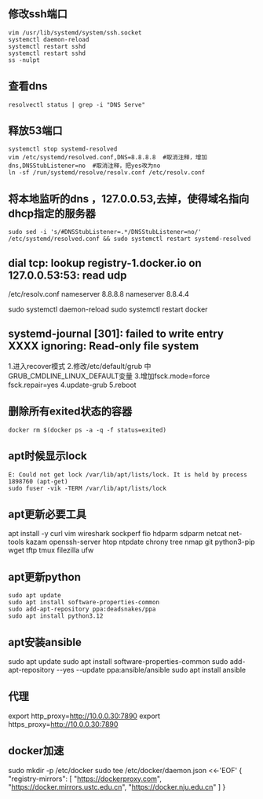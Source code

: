 ## 修改ssh端口
```
vim /usr/lib/systemd/system/ssh.socket
systemctl daemon-reload
systemctl restart sshd
systemctl restart sshd
ss -nulpt
```

## 查看dns
```
resolvectl status | grep -i "DNS Serve"
```

## 释放53端口
```
systemctl stop systemd-resolved
vim /etc/systemd/resolved.conf,DNS=8.8.8.8  #取消注释，增加dns,DNSStubListener=no  #取消注释，把yes改为no
ln -sf /run/systemd/resolve/resolv.conf /etc/resolv.conf
```

## 将本地监听的dns ，127.0.0.53,去掉，使得域名指向dhcp指定的服务器
```
sudo sed -i 's/#DNSStubListener=.*/DNSStubListener=no/' /etc/systemd/resolved.conf && sudo systemctl restart systemd-resolved
```

##  dial tcp: lookup registry-1.docker.io on 127.0.0.53:53: read udp
/etc/resolv.conf
nameserver 8.8.8.8
nameserver 8.8.4.4

sudo systemctl daemon-reload
sudo systemctl restart docker

##  systemd-journal [301]: failed to write entry  XXXX  ignoring: Read-only file system
1.进入recover模式
2.修改/etc/default/grub 中 GRUB_CMDLINE_LINUX_DEFAULT变量
3.增加fsck.mode=force fsck.repair=yes
4.update-grub
5.reboot


## 删除所有exited状态的容器
```
docker rm $(docker ps -a -q -f status=exited)
```


## apt时候显示lock
```
E: Could not get lock /var/lib/apt/lists/lock. It is held by process 1898760 (apt-get)
sudo fuser -vik -TERM /var/lib/apt/lists/lock
```

## apt更新必要工具
apt install -y curl vim wireshark sockperf fio hdparm sdparm netcat net-tools kazam openssh-server htop ntpdate chrony tree nmap  git python3-pip wget tftp tmux filezilla ufw




## apt更新python
```
sudo apt update
sudo apt install software-properties-common
sudo add-apt-repository ppa:deadsnakes/ppa
sudo apt install python3.12
```

## apt安装ansible 
sudo apt update
sudo apt install software-properties-common
sudo add-apt-repository --yes --update ppa:ansible/ansible
sudo apt install ansible

## 代理
export http_proxy=http://10.0.0.30:7890
export https_proxy=http://10.0.0.30:7890


## docker加速
sudo mkdir -p /etc/docker
sudo tee /etc/docker/daemon.json <<-'EOF'
{
    "registry-mirrors": [
        "https://dockerproxy.com",
        "https://docker.mirrors.ustc.edu.cn",
        "https://docker.nju.edu.cn"
    ]
}
